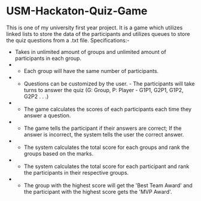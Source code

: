 # USM-Hackaton-Quiz-Game
This is one of my university first year project. It is a game which utilizes linked lists to store the data of the participants and utilizes queues to store the quiz questions from a .txt file. Specifications:- 
- Takes in unlimited amount of groups and unlimited amount of participants in each group. 
- - Each group will have the same number of participants. 
- - Questions can be customized by the user. - The participants will take turns to answer the quiz (G: Group, P: Player - G1P1, G2P1, G1P2, G2P2 . . .) 
- - The game calculates the scores of each participants each time they answer a question. 
- - The game tells the participant if their answers are correct; If the answer is incorrect, the system tells the user the correct answer. 
- - The system calculates the total score for each groups and rank the groups based on the marks. 
- - The system calculates the total score for each participant and rank the participants in their respective groups. 
- - The group with the highest score will get the 'Best Team Award' and the participant with the highest score gets the 'MVP Award'.
